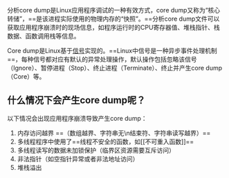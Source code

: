 分析core dump是Linux应用程序调试的一种有效方式，core dump又称为“核心转储”，==是该进程实际使用的物理内存的“快照”。==分析core dump文件可以获取应用程序崩溃时的现场信息，如程序运行时的CPU寄存器值、堆栈指针、栈数据、函数调用栈等信息。

Core dump是Linux基于[信号](https://zhida.zhihu.com/search?content_id=202468959&content_type=Article&match_order=1&q=%E4%BF%A1%E5%8F%B7&zhida_source=entity)实现的。==Linux中信号是一种异步事件处理机制==，每种信号都对应有默认的异常处理操作，默认操作包括忽略该信号（Ignore）、暂停进程（Stop）、终止进程（Terminate）、终止并产生core dump（Core）等。

## **什么情况下会产生core dump呢？**

以下情况会出现应用程序崩溃导致产生core dump：

1. 内存访问越界 ==（数组越界、字符串无\n结束符、字符串读写越界）==
2. 多线程程序中使用了==线程不安全的函数，如[[不可重入函数]]==
3. 多线程读写的数据未加锁保护（临界区资源需要互斥访问）
4. 非法指针（如空指针异常或者非法地址访问）
5. 堆栈溢出